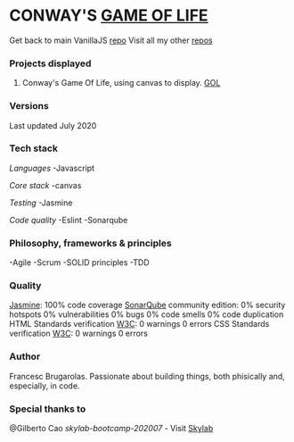 CONWAY'S [GAME OF LIFE](https://en.wikipedia.org/wiki/Conway%27s_Game_of_Life)
=======================

Get back to main VanillaJS [repo](https://github.com/fcesc-code/vanillaJS/)
Visit all my other [repos](https://github.com/fcesc-code/)

### Projects displayed

1. Conway's Game Of Life, using canvas to display. [GOL](https://github.com/fcesc-code/vanillaJS/tree/master/game_of_life)

### Versions

Last updated July 2020

### Tech stack

*Languages*
-Javascript

*Core stack*
-canvas

*Testing*
-Jasmine

*Code quality*
-Eslint
-Sonarqube

### Philosophy, frameworks & principles

-Agile
-Scrum
-SOLID principles
-TDD

### Quality

[Jasmine](https://jasmine.github.io/):
  100% code coverage
[SonarQube](https://www.sonarqube.org/) community edition:
  0% security hotspots
  0% vulnerabilities
  0% bugs
  0% code smells
  0% code duplication
HTML Standards verification [W3C](https://validator.w3.org/):
  0 warnings
  0 errors
CSS Standards verification [W3C](https://jigsaw.w3.org/css-validator/):
  0 warnings 
  0 errors

### Author

Francesc Brugarolas. Passionate about building things, both phisically and, especially, in code.

### Special thanks to

@Gilberto Cao
*skylab-bootcamp-202007* - Visit [Skylab](https://www.skylabcoders.com/es/)